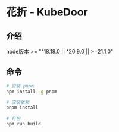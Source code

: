 <h1>花折 - KubeDoor</h1>

## 介绍

node版本 >= "^18.18.0 || ^20.9.0 || >=21.1.0"

## 命令

```bash
# 安装 pnpm
npm install -g pnpm

# 安装依赖
pnpm install

# 打包
npm run build
```